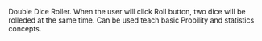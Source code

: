 Double Dice Roller. When the user will click Roll button, two dice will be rolleded at the same time. Can be used teach basic Probility and statistics concepts.
